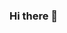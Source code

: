 ### Hi there 👋

<!--
**angadsxngh/angadsxngh** is a ✨ _special_ ✨ repository because its `README.md` (this file) appears on your GitHub profile.

Here are some ideas to get you started:

- 🔭 I’m currently working on ...
- 🌱 I’m currently learning ...
- 👯 I’m looking to collaborate on ...
- 🤔 I’m looking for help with ...
- 💬 Ask me about ...
- 📫 How to reach me: ...
- 😄 Pronouns: ...
- ⚡ Fun fact: ...
-->
<div id = "badges">
  <a href= "https://www.instagram.com/angadsxngh/"> <img= "https://img.shields.io/badge/Instagram-E4405F.svg?style=for-the-badge&logo=Instagram&logoColor=white"</a>
  <a href= "https://www.linkedin.com/in/angadsxngh/"><img= "https://img.shields.io/badge/LinkedIn-0A66C2.svg?style=for-the-badge&logo=LinkedIn&logoColor=white"</a>
</div>
